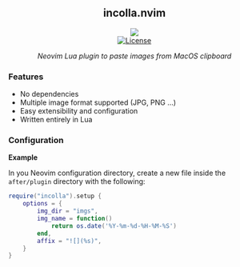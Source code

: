 <div align="center">

## incolla.nvim

![](https://img.shields.io/badge/MacOS-000000?style=flat-square&logo=apple&logoColor=white)
</br><a href="/LICENSE.md"> ![License](https://img.shields.io/badge/License-MIT-brightgreen?style=flat-square) </a>

_Neovim Lua plugin to paste images from MacOS clipboard_

</div>

### Features

- No dependencies
- Multiple image format supported (JPG, PNG ...)
- Easy extensibility and configuration
- Written entirely in Lua

### Configuration

**Example**

In you Neovim configuration directory, create a new file inside the `after/plugin` directory with the following:

```lua
require("incolla").setup {
    options = {
        img_dir = "imgs",
        img_name = function()
            return os.date('%Y-%m-%d-%H-%M-%S')
        end,
        affix = "![](%s)",
    }
}
```
